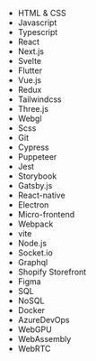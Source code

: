 - HTML & CSS
- Javascript
- Typescript
- React
- Next.js
- Svelte
- Flutter
- Vue.js
- Redux
- Tailwindcss
- Three.js
- Webgl
- Scss
- Git
- Cypress
- Puppeteer
- Jest
- Storybook
- Gatsby.js
- React-native
- Electron
- Micro-frontend
- Webpack
- vite
- Node.js
- Socket.io
- Graphql
- Shopify Storefront
- Figma
- SQL
- NoSQL
- Docker
- AzureDevOps
- WebGPU
- WebAssembly
- WebRTC

